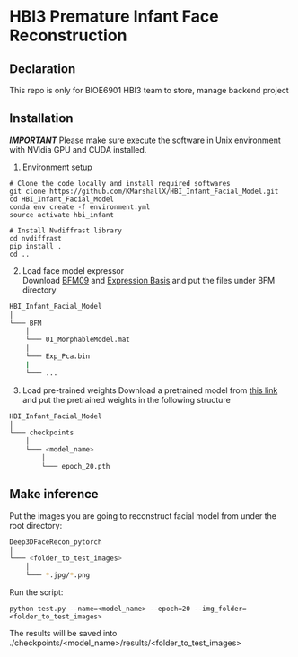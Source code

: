 # HBI3 Premature Infant Face Reconstruction
## **Declaration**
This repo is only for BIOE6901 HBI3 team to store, manage backend project 
## **Installation**
_**IMPORTANT**_ Please make sure execute the software in Unix environment with NVidia GPU and CUDA installed. 
1. Environment setup

```
# Clone the code locally and install required softwares
git clone https://github.com/KMarshallX/HBI_Infant_Facial_Model.git
cd HBI_Infant_Facial_Model
conda env create -f environment.yml
source activate hbi_infant

# Install Nvdiffrast library
cd nvdiffrast
pip install .
cd .. 
```

2. Load face model expressor\
Download [BFM09](https://drive.google.com/file/d/1Dz7fEenOYBPYe0Mp3wPLsC12wiSDK6Xk/view?usp=share_link) and [Expression Basis](https://drive.google.com/file/d/1d0f0m6MsDVNmCSyAmM1V5pIhi49_1Ozr/view?usp=share_link) and put the files under BFM directory
```bash
HBI_Infant_Facial_Model
│
└─── BFM
    │
    └─── 01_MorphableModel.mat
    │
    └─── Exp_Pca.bin
    |
    └─── ...
```

3. Load pre-trained weights
Download a pretrained model from [this link](https://drive.google.com/file/d/1z2YeR5SvYv9L0yXcQb9Lg0llXP2Eb9gZ/view?usp=sharing) and put the pretrained weights in the following structure
```bash
HBI_Infant_Facial_Model
│
└─── checkpoints
    │
    └─── <model_name>
        │
        └─── epoch_20.pth
```
## **Make inference**
Put the images you are going to reconstruct facial model from under the root directory:
```bash
Deep3DFaceRecon_pytorch
│
└─── <folder_to_test_images>
    │
    └─── *.jpg/*.png
```
Run the script:
```
python test.py --name=<model_name> --epoch=20 --img_folder=<folder_to_test_images>
```
The results will be saved into ./checkpoints/<model_name>/results/<folder_to_test_images>